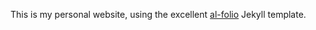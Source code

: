 This is my personal website, using the excellent [al-folio](https://github.com/alshedivat/al-folio) Jekyll template.